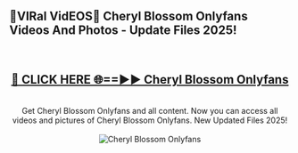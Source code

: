 <h2>🔴VIRal VidEOS🔴 Cheryl Blossom Onlyfans Videos And Photos - Update Files 2025!</h2>
<br>
<div align="center">
<h2><a href="https://virallinks.top/odZfE0" rel="nofollow">🔴 CLICK HERE 🌐==►► Cheryl Blossom Onlyfans</a></h2>
<br>
Get Cheryl Blossom Onlyfans and all content. Now you can access all videos and pictures of Cheryl Blossom Onlyfans. New Updated Files 2025!
<br>
<br>
<a href="https://virallinks.top/odZfE0" rel="nofollow" data-target="animated-image.originalLink"><img src="https://i.imgur.com/dJHk4Zq.gif)" alt="Cheryl Blossom Onlyfans" style="max-width: 100%; display: inline-block;" data-target="animated-image.originalImage"></a>
</div>
<br>
